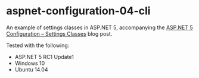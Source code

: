 # aspnet-configuration-04-cli

An example of settings classes in ASP.NET 5, accompanying the [ASP.NET 5 Configuration – Settings Classes](https://www.jeffogata.com/asp-net-5-configuration-settings-classes/) blog post.

Tested with the following:
* ASP.NET 5 RC1 Update1
* Windows 10
* Ubuntu 14.04
